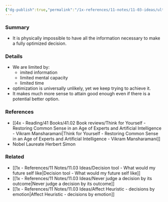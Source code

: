 ```yaml
---
{"dg-publish":true,"permalink":"/1x-references/11-notes/11-03-ideas/ultimate-optimization-is-impossible/","title":"Ultimate optimization is impossible","created":"2024-02-14T20:18:21.783+03:00","updated":"2024-02-14T20:18:21.783+03:00"}
---
```



### Summary
- It is physically impossible to have all the information necessary to make a fully optimized decision.

### Details
- We are limited by:
	- imited information
	- limited mental capacity
	- limited time
- optimization is universally unlikely, yet we keep trying to achieve it.
- It makes much more sense to attain good enough even if there is a potential better option.

### References
- [[4x - Reading/41 Books/41.02 Book reviews/Think for Yourself - Restoring Common Sense in an Age of Experts and Artificial Intelligence - Vikram Mansharamani\|Think for Yourself - Restoring Common Sense in an Age of Experts and Artificial Intelligence - Vikram Mansharamani]]
- Nobel Laureate Herbert Simon

### Related
- [[1x - References/11 Notes/11.03 Ideas/Decision tool - What would my future self like\|Decision tool - What would my future self like]]
- [[1x - References/11 Notes/11.03 Ideas/Never judge a decision by its outcome\|Never judge a decision by its outcome]]
- [[1x - References/11 Notes/11.03 Ideas/Affect Heuristic - decisions by emotion\|Affect Heuristic - decisions by emotion]]